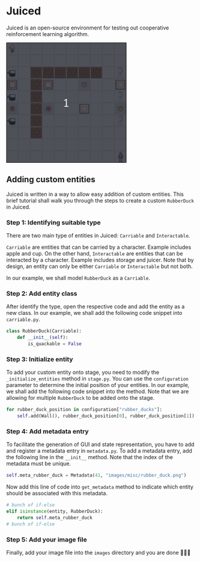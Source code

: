 # Juiced

Juiced is an open-source environment for testing out cooperative reinforcement learning algorithm.

![Juiced Example](docs/juiced_example.gif)

## Adding custom entities

Juiced is written in a way to allow easy addition of custom entities. This brief tutorial shall walk you through the
steps to create a custom `RubberDuck` in Juiced.

### Step 1: Identifying suitable type

There are two main type of entities in Juiced: `Carriable` and `Interactable`.

`Carriable` are entities that can be carried by a character. Example includes apple and cup. On the other hand,
`Interactable` are entities that can be interacted by a character. Example includes storage and juicer. Note that by
design, an entity can only be either `Carriable` or `Interactable` but not both.

In our example, we shall model `RubberDuck` as a `Carriable`.

### Step 2: Add entity class

After identify the type, open the respective code and add the entity as a new class. In our example, we shall add the
following code snippet into `carriable.py`.

```python
class RubberDuck(Carriable):
    def __init__(self):
        is_quackable = False
```

### Step 3: Initialize entity

To add your custom entity onto stage, you need to modify the `_initialize_entities` method in `stage.py`. You can use
the `configuration` parameter to determine the initial position of your entities. In our example, we shall add the
following code snippet into the method. Note that we are allowing for multiple `RubberDuck` to be added onto the stage.

```python
for rubber_duck_position in configuration["rubber_ducks"]:
    self.add(Wall(), rubber_duck_position[0], rubber_duck_position[1])
```

### Step 4: Add metadata entry

To facilitate the generation of GUI and state representation, you have to add and register a metadata entry in
`metadata.py`. To add a metadata entry, add the following line in the `__init__` method. Note that the index of the
metadata must be unique.

```python
self.meta_rubber_duck = Metadata(41, "images/misc/rubber_duck.png")
```

Now add this line of code into `get_metadata` method to indicate which entity should be associated with this metadata.

```python
# bunch of if-else
elif isinstance(entity, RubberDuck):
    return self.meta_rubber_duck
# bunch of if-else
```

### Step 5: Add your image file

Finally, add your image file into the `images` directory and you are done :tada::tada::tada: 
